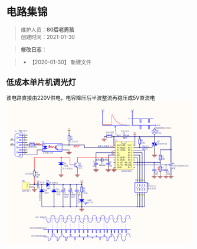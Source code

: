# 电路集锦

>维护人员：**80后老男孩**  
>创建时间：2021-01-30  

> **修改日志：**

> - 【2020-01-30】  新建文件

## 低成本单片机调光灯  
该电路直接由220V供电，电容降压后半波整流再稳压成5V直流电
![](assets/002/002-1.png)  
